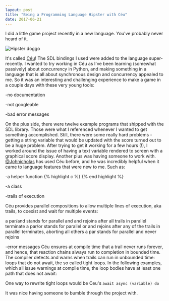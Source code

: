 ```yaml
---
layout: post
title: "Being a Programming Language Hipster with Céu"
date: 2017-06-21
---
```


I did a little game project recently in a new language. You've probably never heard of it.

![Hipster doggo](http://s2.quickmeme.com/img/82/82af2fda9892b0029e8585a058272dc7451e25fedff6425e4da30695a52554de.jpg)

It's called [Céu](http://ceu-lang.org/)! The SDL bindings I used were added to the language super-recently. I wanted to try working in Céu as I've been learning (somewhat passively) about concurrency in Python, and making something in a language that is all about synchronous design and concurrency appealed to me. So it was an interesting and challenging experience to make a game in a couple days with these very young tools:

-no documentation

-not googleable

-bad error messages

On the plus side, there were twelve example programs that shipped with the SDL library. Those were what I referenced whenever I wanted to get something accomplished. Still, there were some really hard problems - getting a string variable that would be updated with the score turned out to be a huge problem. After trying to get it working for a few hours (!), I worked around the issue of having a text variable rendered to screen with a graphical score display.
Another plus was having someone to work with. [@Johnicholas](https://github.com/johnicholas) has used Céu before, and he was incredibly helpful when it came to language features that were new to me. Such as:

-a helper function
{% highlight c %}
{% end highlight %}

-a class

-trails of execution

Céu provides parallel compositions to allow multiple lines of execution, aka trails, to coexist and wait for multiple events:

a par/and stands for parallel and and rejoins after all trails in parallel terminate
a par/or stands for parallel or and rejoins after any of the trails in parallel terminates, aborting all others
a par stands for parallel and never rejoins

-error messages
Céu ensures at compile time that a trail never runs forever, and hence, that reaction chains always run to completion in bounded time.
The compiler detects and warns when trails can run in unbounded time: loops that do not await, the so called tight loops.
In the following examples, which all issue warnings at compile time, the loop bodies have at least one path that does not await:

One way to rewrite tight loops would be Ceu's ```await async (variable) do```

It was nice having someone to bumble through the project with.
